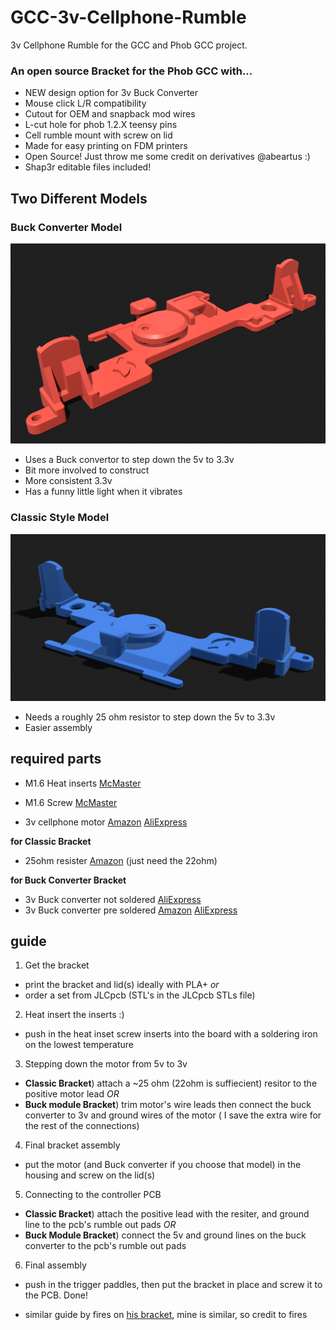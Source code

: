 # GCC-3v-Cellphone-Rumble
3v Cellphone Rumble for the GCC and Phob GCC project.

### An open source Bracket for the Phob GCC with...
 - NEW design option for 3v Buck Converter
 - Mouse click L/R compatibility 
 - Cutout for OEM and snapback mod wires
 - L-cut hole for phob 1.2.X teensy pins
 - Cell rumble mount with screw on lid
 - Made for easy printing on FDM printers
 - Open Source! Just throw me some credit on derivatives @abeartus :)
 - Shap3r editable files included!
 
## Two Different Models

### Buck Converter Model
 
 ![Alt text](./Images/UB3V-Buck-FULLTOP.png)
 
 - Uses a Buck convertor to step down the 5v to 3.3v
 - Bit more involved to construct
 - More consistent 3.3v 
 - Has a funny little light when it vibrates



### Classic Style Model
 
 ![Alt text](./Images/UB3V-Classic-FULLTOP.png)
 
 - Needs a roughly 25 ohm resistor to step down the 5v to 3.3v 
 - Easier assembly
 
## required parts
 - M1.6 Heat inserts [McMaster](https://www.mcmaster.com/92120A150/)

 - M1.6 Screw [McMaster](https://www.mcmaster.com/90910A901/)
 
 - 3v cellphone motor [Amazon](https://a.co/d/5HEyPMW) [AliExpress](https://www.aliexpress.us/item/3256803801626556.html?spm=a2g0o.new_account_index.0.0.415d25b9mAlV31&gatewayAdapt=glo2usa&_randl_shipto=US)
 
 **for Classic Bracket**
 - 25ohm resister [Amazon](https://a.co/d/4aCmpb3) (just need the 22ohm)
 
 **for Buck Converter Bracket**
 - 3v Buck converter not soldered [AliExpress](https://www.aliexpress.us/item/2251832865440609.html?spm=a2g0o.order_list.order_list_main.12.23001802KjRhRR&gatewayAdapt=glo2usa&_randl_shipto=US)
 - 3v Buck converter pre soldered [Amazon](https://a.co/d/hcY47oe) [AliExpress](https://www.aliexpress.us/item/3256802643066285.html?spm=a2g0o.detail.1000014.22.3128556atu7YrM&gps-id=pcDetailBottomMoreOtherSeller&scm=1007.40000.317745.0&scm_id=1007.40000.317745.0&scm-url=1007.40000.317745.0&pvid=9f4be090-9cd5-447a-85e5-b2ded161dbb8&_t=gps-id:pcDetailBottomMoreOtherSeller,scm-url:1007.40000.317745.0,pvid:9f4be090-9cd5-447a-85e5-b2ded161dbb8,tpp_buckets:668%232846%238110%23324&pdp_ext_f=%7B%22sku_id%22%3A%2212000030781473442%22%2C%22sceneId%22%3A%2230050%22%7D&pdp_npi=2%40dis%21USD%210.01%210.01%21%21%21%21%21%402101f6b716734767897904494edef0%2112000030781473442%21rec)

## guide

 1. Get the bracket 
  - print the bracket and lid(s) ideally with PLA+ 
 *or*
  - order a set from JLCpcb (STL's in the JLCpcb STLs file)

 2. Heat insert the inserts :)
  - push in the heat inset screw inserts into the board with a soldering iron on the lowest temperature

 3. Stepping down the motor from 5v to 3v
  - **Classic Bracket**) attach a ~25 ohm (22ohm is suffiecient) resitor to the positive motor lead
 *OR*
  - **Buck module Bracket**) trim motor's wire leads then connect the buck converter to 3v and ground wires of the motor ( I save the extra wire for the rest of the connections)

 4. Final bracket assembly
   - put the motor (and Buck converter if you choose that model) in the housing and screw on the lid(s)

 5. Connecting to the controller PCB
  - **Classic Bracket**) attach the positive lead with the resiter, and ground line to the pcb's rumble out pads
 *OR*
  - **Buck Module Bracket**) connect the 5v and ground lines on the buck converter to the pcb's rumble out pads

 6. Final assembly
  - push in the trigger paddles, then put the bracket in place and screw it to the PCB. Done!

 
 + similar guide by fires on [his bracket](https://firescc.com/mod-guides#/rumble-bracket), mine is similar, so credit to fires 